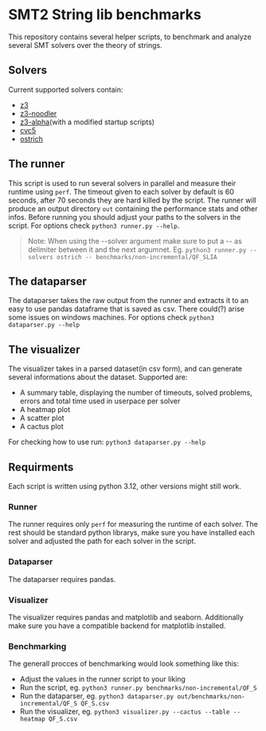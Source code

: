 # SMT2 String lib benchmarks

This repository contains several helper scripts, to benchmark and
analyze several SMT solvers over the theory of strings.

## Solvers
Current supported solvers contain:
  - [z3](https://github.com/Z3Prover/z3)
  - [z3-noodler](https://github.com/VeriFIT/z3-noodler)
  - [z3-alpha](https://github.com/JohnLyu2/z3alpha)(with a modified startup scripts)
  - [cvc5](https://github.com/cvc5/cvc5)
  - [ostrich](https://github.com/uuverifiers/ostrich)

## The runner
This script is used to run several solvers in parallel and measure their runtime using `perf`.
The timeout given to each solver by default is 60 seconds, after 70 seconds they are hard killed by the script.
The runner will produce an output directory `out` containing the performance stats and other infos.
Before running you should adjust your paths to the solvers in the script.
For options check `python3 runner.py --help`.

> Note:
> When using the --solver argument make sure to put a -- as delimiter between it and the next argumnet.
> Eg. `python3 runner.py --solvers ostrich -- benchmarks/non-incremental/QF_SLIA`

## The dataparser
The dataparser takes the raw output from the runner and extracts it to an 
easy to use pandas dataframe that is saved as csv.
There could(?) arise some issues on windows machines.
For options check `python3 dataparser.py --help`

## The visualizer
The visualizer takes in a parsed dataset(in csv form), and can generate 
several informations about the dataset. 
Supported are:
  - A summary table, displaying the number of timeouts, solved problems, errors and total time used in userpace per solver
  - A heatmap plot
  - A scatter plot
  - A cactus plot

For checking how to use run:
`python3 dataparser.py --help`

## Requirments
Each script is written using python 3.12, other versions might still work.

### Runner
The runner requires only `perf` for measuring the runtime of each solver.
The rest should be standard python librarys, make sure you have installed each solver
and adjusted the path for each solver in the script.

### Dataparser
The dataparser requires pandas.

### Visualizer
The visualizer requires pandas and matplotlib and seaborn.
Additionally make sure you have a compatible backend for matplotlib installed.

### Benchmarking
The generall procces of benchmarking would look something like this:
- Adjust the values in the runner script to your liking
- Run the script, eg. `python3 runner.py benchmarks/non-incremental/QF_S`
- Run the dataparser, eg. `python3 dataparser.py out/benchmarks/non-incremental/QF_S QF_S.csv`
- Run the visualizer, eg. `python3 visualizer.py --cactus --table --heatmap QF_S.csv`
